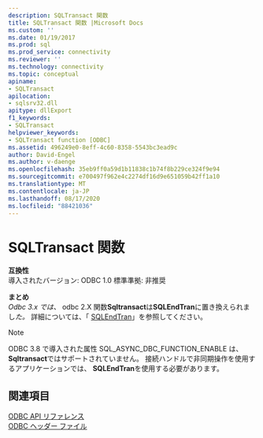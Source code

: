 ```yaml
---
description: SQLTransact 関数
title: SQLTransact 関数 |Microsoft Docs
ms.custom: ''
ms.date: 01/19/2017
ms.prod: sql
ms.prod_service: connectivity
ms.reviewer: ''
ms.technology: connectivity
ms.topic: conceptual
apiname:
- SQLTransact
apilocation:
- sqlsrv32.dll
apitype: dllExport
f1_keywords:
- SQLTransact
helpviewer_keywords:
- SQLTransact function [ODBC]
ms.assetid: 496249e0-8eff-4c60-8358-5543bc3ead9c
author: David-Engel
ms.author: v-daenge
ms.openlocfilehash: 35eb9ff0a59d1b11838c1b74f8b229ce324f9e94
ms.sourcegitcommit: e700497f962e4c2274df16d9e651059b42ff1a10
ms.translationtype: MT
ms.contentlocale: ja-JP
ms.lasthandoff: 08/17/2020
ms.locfileid: "88421036"
---
```

# <a name="sqltransact-function"></a>SQLTransact 関数
**互換性**  
 導入されたバージョン: ODBC 1.0 標準準拠: 非推奨  
  
 **まとめ**  
 *Odbc 3.x では、* odbc 2.X 関数**Sqltransact**は**SQLEndTran**に置き換えられまし*た。* 詳細については、「 [SQLEndTran](../../../odbc/reference/syntax/sqlendtran-function.md)」を参照してください。  
  
> [!NOTE]  
>  ODBC 3.8 で導入された属性 SQL_ASYNC_DBC_FUNCTION_ENABLE は、 **Sqltransact**ではサポートされていません。 接続ハンドルで非同期操作を使用するアプリケーションでは、 **SQLEndTran**を使用する必要があります。  
  
## <a name="see-also"></a>関連項目  
 [ODBC API リファレンス](../../../odbc/reference/syntax/odbc-api-reference.md)   
 [ODBC ヘッダー ファイル](../../../odbc/reference/install/odbc-header-files.md)
